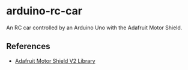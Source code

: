 # arduino-rc-car

An RC car controlled by an Arduino Uno with the Adafruit Motor Shield.

## References

- [Adafruit Motor Shield V2 Library](https://github.com/adafruit/Adafruit_Motor_Shield_V2_Library)
